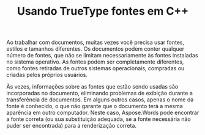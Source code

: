 ﻿---
title: Usando TrueType fontes em C++
second_title: Aspose.Words para C++
articleTitle: Utilização De Fontes TrueType
linktitle: Utilização De Fontes TrueType
description: "Aspose.Words para C++ pode encontrar a fonte certa ou seu substituto adequado para a renderização correta do documento. Isso garante que a diferença entre o documento exibido e o original seja mínima quando não houver informações suficientes sobre uma fonte."
type: docs
weight: 20
url: /pt/cpp/using-truetype-fonts/
---

Ao trabalhar com documentos, muitas vezes você precisa usar fontes, estilos e tamanhos diferentes. Os documentos podem conter qualquer número de fontes, que não se limitam necessariamente às fontes instaladas no sistema operativo. As fontes podem ser completamente diferentes, como fontes retiradas de outros sistemas operacionais, compradas ou criadas pelos próprios usuários.

Às vezes, informações sobre as fontes que estão sendo usadas são incorporadas no documento, eliminando problemas de exibição durante a transferência de documentos. Em alguns outros casos, apenas o nome da fonte é conhecido, o que não garante que o documento terá a mesma aparência em outro computador. Neste caso, Aspose.Words pode encontrar a fonte correta (ou sua substituição adequada, se a fonte necessária não puder ser encontrada) para a renderização correta.
